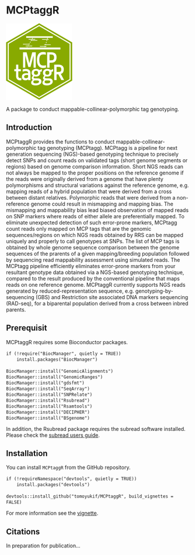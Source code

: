 # MCPtaggR
![MCPtaggR_icon](https://github.com/tomoyukif/MCPtaggR/blob/main/inst/MCPtaggR_Icon.png?raw=true)

A package to conduct mappable-collinear-polymorphic tag genotyping.

## Introduction
MCPtaggR provides the functions to conduct mappable-collinear-polymorphic 
tag genotyping (MCPtagg). MCPtagg is a pipeline for 
next generation sequencing (NGS)-based genotyping technique to precisely 
detect SNPs and count reads on validated tags (short genome segments or 
regions) based on genome comparison information. Short NGS reads can not 
always be mapped to the proper positions on the reference genome if the reads 
were originally derived from a genome that have plenty polymorphisms and 
structural variations against the reference genome, e.g. mapping reads of a 
hybrid population that were derived from a cross between distant relatives. 
Polymorphic reads that were derived from a non-reference genome could result 
in mismapping and mapping bias. The mismapping and mappability bias
lead biased observation of mapped reads on SNP markers where 
reads of either allele are preferentially mapped. To eliminate unexpected 
detection of such error-prone markers, MCPtagg count reads only mapped on 
MCP tags that are the genomic sequences/regions on which NGS reads obtained by
RRS can be mapped uniquely and properly to call genotypes at SNPs. The list of 
MCP tags is obtained by whole genome sequence comparison between the genome 
sequences of the prarents of a given mapping/breeding population followed by 
sequencing read mappability assessment using simulated reads. 
The MCPtagg pipeline efficiently eliminates error-prone markers from your 
resultant genotype data obtained via a NGS-based genotyping technique, compared 
to the result produced by the conventional pipeline that maps reads on one
reference genome.
MCPtaggR currently supports NGS reads generated by reduced-representation 
sequence, e.g. genotyping-by-sequencing (GBS) and Restriction site associated 
DNA markers sequencing (RAD-seq), for a biparental population derived from
a cross between inbred parents. 

## Prerequisit
MCPtaggR requires some Bioconductor packages.
```
if (!require("BiocManager", quietly = TRUE))
    install.packages("BiocManager")

BiocManager::install("GenomicAlignments")
BiocManager::install("GenomicRanges")
BiocManager::install("gdsfmt")
BiocManager::install("SeqArray")
BiocManager::install("SNPRelate")
BiocManager::install("Rsubread")
BiocManager::install("Rsamtools")
BiocManager::install("DECIPHER")
BiocManager::install("BSgenome")
```

In addition, the Rsubread package requires the subread software installed.
Please check the [subread users guide](https://subread.sourceforge.net/SubreadUsersGuide.pdf).


## Installation
You can install `MCPtaggR` from the GitHub repository.
```
if (!requireNamespace("devtools", quietly = TRUE))
    install.packages("devtools")
    
devtools::install_github("tomoyukif/MCPtaggR", build_vignettes = FALSE)
```

For more information see the [vignette](https://github.com/tomoyukif/MCPtaggR/blob/main/vignettes/BasicUsageOfMCPtaggR.pdf).

## Citations
In preparation for publication...
